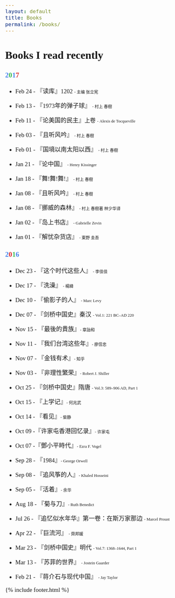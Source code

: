 ```yaml
---
layout: default
title: Books
permalink: /books/
---
```

<h2 style="margin-top: 3rem; font-size: 1.8em;">Books I read recently <i title="知无央" class="fa fa-slideshare"></i></h2>

### <span style="color:#4885ed">2</span><span style="color:#3cba54">0</span><span style="color:#4885ed">1</span><span style="color:#db3236">7</span>

* Feb 24 - 『读库』1202 <span class="author">- 主编 张立宪</span> <i class="fa fa-star"></i><i class="fa fa-star"></i><i class="fa fa-star"></i><i class="fa fa-star"></i>

* Feb 13 - 『1973年的弹子球』 <span class="author">- 村上 春樹</span> <i class="fa fa-star"></i><i class="fa fa-star"></i><i class="fa fa-star"></i><i class="fa fa-star"></i>

* Feb 11 - 『论美国的民主』<span class="juan">上卷</span> <span class="author">- Alexis de Tocqueville</span> <i class="fa fa-star"></i><i class="fa fa-star"></i><i class="fa fa-star"></i><i class="fa fa-star"></i><i class="fa fa-star"></i>

* Feb 03 - 『且听风吟』 <span class="author">- 村上 春樹</span> <i class="fa fa-star"></i><i class="fa fa-star"></i><i class="fa fa-star"></i><i class="fa fa-star"></i>

* Feb 01 - 『国境以南太阳以西』 <span class="author">- 村上 春樹</span> <i class="fa fa-star"></i><i class="fa fa-star"></i><i class="fa fa-star"></i><i class="fa fa-star"></i><i class="fa fa-star-half-o"></i>

* Jan 21 - 『论中国』 <span class="author">- Henry Kissinger</span> <i class="fa fa-star"></i><i class="fa fa-star"></i><i class="fa fa-star"></i><i class="fa fa-star"></i><i class="fa fa-star-half-o"></i>

* Jan 18 - 『舞!舞!舞!』 <span class="author">- 村上 春樹</span> <i class="fa fa-star"></i><i class="fa fa-star"></i><i class="fa fa-star"></i><i class="fa fa-star"></i><i class="fa fa-star"></i>

* Jan 08 - 『且听风吟』 <span class="author">- 村上 春樹</span> <i class="fa fa-star"></i><i class="fa fa-star"></i><i class="fa fa-star"></i><i class="fa fa-star"></i>

* Jan 08 - 『挪威的森林』 <span class="author">- 村上 春樹著 林少华译</span> <i class="fa fa-star"></i><i class="fa fa-star"></i><i class="fa fa-star"></i><i class="fa fa-star"></i><i class="fa fa-star"></i>

* Jan 02 - 『岛上书店』 <span class="author">- Gabrielle Zevin</span> <i class="fa fa-star"></i><i class="fa fa-star"></i><i class="fa fa-star"></i>

* Jan 01 - 『解忧杂货店』 <span class="author">- 東野 圭吾</span> <i class="fa fa-star"></i><i class="fa fa-star"></i><i class="fa fa-star"></i><i class="fa fa-star"></i>

### <span style="color:#4885ed">2</span><span style="color:#db3236">0</span><span style="color:#3cba54">1</span><span style="color:#4885ed">6</span>

* Dec 23 - 『这个时代这些人』 <span class="author">- 李佳佳</span> <i class="fa fa-star"></i><i class="fa fa-star"></i><i class="fa fa-star"></i>

* Dec 17 - 『洗澡』 <span class="author">- 楊絳</span> <i class="fa fa-star"></i><i class="fa fa-star"></i><i class="fa fa-star"></i><i class="fa fa-star"></i><i class="fa fa-star"></i>

* Dec 10 - 『偷影子的人』 <span class="author">- Marc Levy</span> <i class="fa fa-star"></i><i class="fa fa-star"></i><i class="fa fa-star"></i>

* Dec 07 - 『剑桥中国史』秦汉 <span class="author">- Vol.1: 221 BC–AD 220</span> <i class="fa fa-star"></i><i class="fa fa-star"></i><i class="fa fa-star"></i><i class="fa fa-star"></i><i class="fa fa-star"></i>

* Nov 15 - 『最後的貴族』<span class="author">- 章詒和</span> <i class="fa fa-star"></i><i class="fa fa-star"></i><i class="fa fa-star"></i><i class="fa fa-star"></i><i class="fa fa-star"></i>

* Nov 11 - 『我们台湾这些年』<span class="author">- 廖信忠</span> <i class="fa fa-star"></i><i class="fa fa-star"></i><i class="fa fa-star"></i><i class="fa fa-star-half-o"></i>

* Nov 07 - 『金钱有术』<span class="author">- 知乎</span> <i class="fa fa-star"></i><i class="fa fa-star"></i>

* Nov 03 - 『非理性繁荣』<span class="author">- Robert J. Shiller</span> <i class="fa fa-star"></i><i class="fa fa-star"></i><i class="fa fa-star"></i><i class="fa fa-star"></i><i class="fa fa-star-half-o"></i>

* Oct 25 - 『剑桥中国史』隋唐 <span class="author">- Vol.3: 589–906 AD, Part 1</span> <i class="fa fa-star"></i><i class="fa fa-star"></i><i class="fa fa-star"></i><i class="fa fa-star"></i><i class="fa fa-star"></i>

* Oct 15 - 『上学记』<span class="author">- 何兆武</span> <i class="fa fa-star"></i><i class="fa fa-star"></i><i class="fa fa-star"></i><i class="fa fa-star"></i><i class="fa fa-star-half-o"></i>

* Oct 14 - 『看见』<span class="author">- 柴静</span> <i class="fa fa-star"></i><i class="fa fa-star"></i><i class="fa fa-star"></i><i class="fa fa-star"></i>

* Oct 09 -『许家屯香港回忆录』<span class="author">- 许家屯</span> <i class="fa fa-star"></i><i class="fa fa-star"></i><i class="fa fa-star"></i><i class="fa fa-star-half-o"></i>

* Oct 07 -『鄧小平時代』<span class="author">- Ezra F. Vogel</span> <i class="fa fa-star"></i><i class="fa fa-star"></i><i class="fa fa-star"></i><i class="fa fa-star"></i><i class="fa fa-star"></i>

* Sep 28 - 『1984』<span class="author">- George Orwell</span> <i class="fa fa-star"></i><i class="fa fa-star"></i><i class="fa fa-star"></i><i class="fa fa-star-half-o"></i>

* Sep 08 - 『追风筝的人』<span class="author">- Khaled Hosseini</span> <i class="fa fa-star"></i><i class="fa fa-star"></i><i class="fa fa-star"></i><i class="fa fa-star"></i><i class="fa fa-star-half-o"></i>

* Sep 05 - 『活着』<span class="author">- 余华</span> <i class="fa fa-star"></i><i class="fa fa-star"></i><i class="fa fa-star"></i><i class="fa fa-star"></i><i class="fa fa-star-half-o"></i>

* Aug 18 - 『菊与刀』<span class="author">- Ruth Benedict</span> <i class="fa fa-star"></i><i class="fa fa-star"></i><i class="fa fa-star"></i><i class="fa fa-star"></i><i class="fa fa-star-half-o"></i>

* Jul 26 - 『追忆似水年华』第一卷：在斯万家那边 <span class="author">- Marcel Proust</span> <i class="fa fa-star"></i><i class="fa fa-star"></i><i class="fa fa-star"></i><i class="fa fa-star"></i><i class="fa fa-star"></i>

* Apr 22 - 『巨流河』 <span class="author">- 齊邦媛</span> <i class="fa fa-star"></i><i class="fa fa-star"></i><i class="fa fa-star"></i><i class="fa fa-star"></i>

* Mar 23 - 『剑桥中国史』明代 <span class="author">- Vol.7: 1368–1644, Part 1</span> <i class="fa fa-star"></i><i class="fa fa-star"></i><i class="fa fa-star"></i><i class="fa fa-star"></i><i class="fa fa-star"></i>

* Mar 13 - 『苏菲的世界』 <span class="author">- Jostein Gaarder</span> <i class="fa fa-star"></i><i class="fa fa-star"></i><i class="fa fa-star"></i><i class="fa fa-star"></i>

* Feb 21 - 『蒋介石与现代中国』 <span class="author">- Jay Taylor</span> <i class="fa fa-star"></i><i class="fa fa-star"></i><i class="fa fa-star"></i><i class="fa fa-star"></i>


{% include footer.html %}

<style>
.author{
	font-size: 13px;
}
.juan{
	font-size: 93%;
}
.fa-star{color: #f4c20d;font-size: 75%;}
.fa-star-half-o{color: #f4c20d;font-size: 75%;}
.fa-star-half{color: #f4c20d;font-size: 75%;
}
.fa-slideshare{
	font-size:.925em; color:#3cba54;
}
body {
    font-family: Times, Helvetica, Tahoma, Arial, STXihei, "华文细黑", "Microsoft YaHei", "微软雅黑", SimSun, "宋体", Heiti, "黑体", sans-serif;
}
@media (min-width:38em) {
	body {
	font-size: 19px;
}
</style>